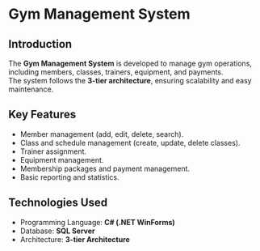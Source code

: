 # Gym Management System

## Introduction
The **Gym Management System** is developed to manage gym operations, including members, classes, trainers, equipment, and payments.  
The system follows the **3-tier architecture**, ensuring scalability and easy maintenance.  

## Key Features
- Member management (add, edit, delete, search).  
- Class and schedule management (create, update, delete classes).  
- Trainer assignment.  
- Equipment management.  
- Membership packages and payment management.  
- Basic reporting and statistics.  

## Technologies Used
- Programming Language: **C# (.NET WinForms)**  
- Database: **SQL Server**  
- Architecture: **3-tier Architecture**  
